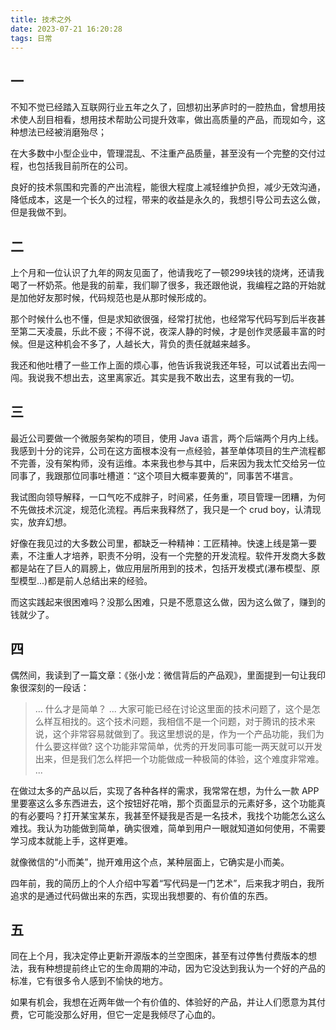 ```yaml
---
title: 技术之外
date: 2023-07-21 16:20:28
tags: 日常
---
```


## 一

不知不觉已经踏入互联网行业五年之久了，回想初出茅庐时的一腔热血，曾想用技术使人刮目相看，想用技术帮助公司提升效率，做出高质量的产品，而现如今，这种想法已经被消磨殆尽；

在大多数中小型企业中，管理混乱、不注重产品质量，甚至没有一个完整的交付过程，也包括我目前所在的公司。

良好的技术氛围和完善的产出流程，能很大程度上减轻维护负担，减少无效沟通，降低成本，这是一个长久的过程，带来的收益是永久的，我想引导公司去这么做，但是我做不到。

## 二

上个月和一位认识了九年的网友见面了，他请我吃了一顿299块钱的烧烤，还请我喝了一杯奶茶。他是我的前辈，我们聊了很多，我还跟他说，我编程之路的开始就是加他好友那时候，代码规范也是从那时候形成的。

那个时候什么也不懂，但是求知欲很强，经常打扰他，也经常写代码写到后半夜甚至第二天凌晨，乐此不疲；不得不说，夜深人静的时候，才是创作灵感最丰富的时候。但是这种机会不多了，人越长大，背负的责任就越来越多。

我还和他吐槽了一些工作上面的烦心事，他告诉我说我还年轻，可以试着出去闯一闯。我说我不想出去，这里离家近。其实是我不敢出去，这里有我的一切。

## 三

最近公司要做一个微服务架构的项目，使用 Java 语言，两个后端两个月内上线。我感到十分的诧异，公司在这方面根本没有一点经验，甚至单体项目的生产流程都不完善，没有架构师，没有运维。本来我也参与其中，后来因为我太忙交给另一位同事了，我跟那位同事吐槽道：“这个项目大概率要黄的”，同事苦不堪言。

我试图向领导解释，一口气吃不成胖子，时间紧，任务重，项目管理一团糟，为何不先做技术沉淀，规范化流程。再后来我释然了，我只是一个 crud boy，认清现实，放弃幻想。

好像在我见过的大多数公司里，都缺乏一种精神：工匠精神。快速上线是第一要素，不注重人才培养，职责不分明，没有一个完整的开发流程。软件开发商大多数都是站在了巨人的肩膀上，做应用层所用到的技术，包括开发模式(瀑布模型、原型模型...)都是前人总结出来的经验。

而这实践起来很困难吗？没那么困难，只是不愿意这么做，因为这么做了，赚到的钱就少了。

## 四

偶然间，我读到了一篇文章：《张小龙：微信背后的产品观》，里面提到一句让我印象很深刻的一段话：

> ...
> 什么才是简单？
> ...
> 大家可能已经在讨论这里面的技术问题了，这个是怎么样互相找的。这个技术问题，我相信不是一个问题，对于腾讯的技术来说，这个非常容易就做到了。我这里想说的是，作为一个产品功能，我们为什么要这样做? 这个功能非常简单，优秀的开发同事可能一两天就可以开发出来，但是我们怎么样把一个功能做成一种极简的体验，这个难度非常难。
> ...

在做过太多的产品以后，实现了各种各样的需求，我常常在想，为什么一款 APP 里要塞这么多东西进去，这个按钮好花哨，那个页面显示的元素好多，这个功能真的有必要吗？打开某宝某东，我甚至怀疑我是否是一名技术，我找个功能怎么这么难找。我认为功能做到简单，确实很难，简单到用户一眼就知道如何使用，不需要学习成本就能上手，这样更难。

就像微信的“小而美”，抛开难用这个点，某种层面上，它确实是小而美。

四年前，我的简历上的个人介绍中写着“写代码是一门艺术”，后来我才明白，我所追求的是通过代码做出来的东西，实现出我想要的、有价值的东西。

## 五

同在上个月，我决定停止更新开源版本的兰空图床，甚至有过停售付费版本的想法，我有种想提前终止它的生命周期的冲动，因为它没达到我认为一个好的产品的标准，它有很多令人感到不愉快的地方。

如果有机会，我想在近两年做一个有价值的、体验好的产品，并让人们愿意为其付费，它可能没那么好用，但它一定是我倾尽了心血的。